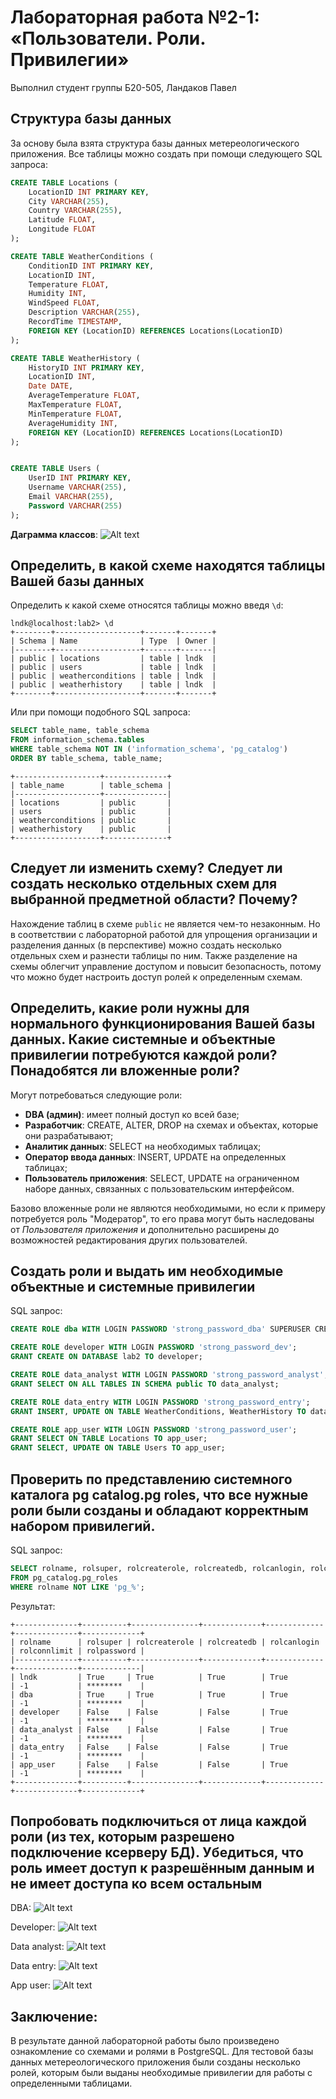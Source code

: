# Лабораторная работа №2-1: «Пользователи. Роли. Привилегии»

Выполнил студент группы Б20-505, Ландаков Павел

## Структура базы данных

За основу была взята структура базы данных метереологического приложения. Все таблицы можно создать при помощи следующего SQL запроса:
```SQL
CREATE TABLE Locations (
    LocationID INT PRIMARY KEY,
    City VARCHAR(255),
    Country VARCHAR(255),
    Latitude FLOAT,
    Longitude FLOAT
);

CREATE TABLE WeatherConditions (
    ConditionID INT PRIMARY KEY,
    LocationID INT,
    Temperature FLOAT,
    Humidity INT,
    WindSpeed FLOAT,
    Description VARCHAR(255),
    RecordTime TIMESTAMP,
    FOREIGN KEY (LocationID) REFERENCES Locations(LocationID)
);

CREATE TABLE WeatherHistory (
    HistoryID INT PRIMARY KEY,
    LocationID INT,
    Date DATE,
    AverageTemperature FLOAT,
    MaxTemperature FLOAT,
    MinTemperature FLOAT,
    AverageHumidity INT,
    FOREIGN KEY (LocationID) REFERENCES Locations(LocationID)
);


CREATE TABLE Users (
    UserID INT PRIMARY KEY,
    Username VARCHAR(255),
    Email VARCHAR(255),
    Password VARCHAR(255)
);
```

**Даграмма классов**:
![Alt text](image.png)

## Определить, в какой схеме находятся таблицы Вашей базы данных

Определить к какой схеме относятся таблицы можно введя `\d`:
```
lndk@localhost:lab2> \d
+--------+-------------------+-------+-------+
| Schema | Name              | Type  | Owner |
|--------+-------------------+-------+-------|
| public | locations         | table | lndk  |
| public | users             | table | lndk  |
| public | weatherconditions | table | lndk  |
| public | weatherhistory    | table | lndk  |
+--------+-------------------+-------+-------+
```
Или при помощи подобного SQL запроса:
```SQL
SELECT table_name, table_schema 
FROM information_schema.tables
WHERE table_schema NOT IN ('information_schema', 'pg_catalog')
ORDER BY table_schema, table_name;
```
```
+-------------------+--------------+
| table_name        | table_schema |
|-------------------+--------------|
| locations         | public       |
| users             | public       |
| weatherconditions | public       |
| weatherhistory    | public       |
+-------------------+--------------+
```

## Следует ли изменить схему? Следует ли создать несколько отдельных схем для выбранной предметной области? Почему?

Нахождение таблиц в схеме `public` не является чем-то незаконным. Но в соответствии с лабораторной работой для упрощения организации и разделения данных (в перспективе) можно создать несколько отдельных схем и разнести таблицы по ним. Также разделение на схемы облегчит управление доступом и повысит безопасность, потому что можно будет настроить доступ ролей к определенным схемам.


## Определить, какие роли нужны для нормального функционирования Вашей базы данных. Какие системные и объектные привилегии потребуются каждой роли? Понадобятся ли вложенные роли?

Могут потребоваться следующие роли:

- **DBA (админ)**: имеет полный доступ ко всей базе;
- **Разработчик**: CREATE, ALTER, DROP на схемах и объектах, которые они разрабатывают;
- **Аналитик данных**: SELECT на необходимых таблицах;
- **Оператор ввода данных**: INSERT, UPDATE на определенных таблицах;
- **Пользователь приложения**: SELECT, UPDATE на ограниченном наборе данных, связанных с пользовательским интерфейсом.

Базово вложенные роли не являются необходимыми, но если к примеру потребуется роль "Модератор", то его права могут быть наследованы от *Пользователя приложения* и дополнительно расширены до возможностей редактирования других пользователей.

## Создать роли и выдать им необходимые объектные и системные привилегии

SQL запрос:
```SQL
CREATE ROLE dba WITH LOGIN PASSWORD 'strong_password_dba' SUPERUSER CREATEDB CREATEROLE;

CREATE ROLE developer WITH LOGIN PASSWORD 'strong_password_dev';
GRANT CREATE ON DATABASE lab2 TO developer;

CREATE ROLE data_analyst WITH LOGIN PASSWORD 'strong_password_analyst';
GRANT SELECT ON ALL TABLES IN SCHEMA public TO data_analyst;

CREATE ROLE data_entry WITH LOGIN PASSWORD 'strong_password_entry';
GRANT INSERT, UPDATE ON TABLE WeatherConditions, WeatherHistory TO data_entry;

CREATE ROLE app_user WITH LOGIN PASSWORD 'strong_password_user';
GRANT SELECT ON TABLE Locations TO app_user;
GRANT SELECT, UPDATE ON TABLE Users TO app_user;
```

## Проверить по представлению системного каталога pg catalog.pg roles, что все нужные роли были созданы и обладают корректным набором привилегий.

SQL запрос:
```SQL
SELECT rolname, rolsuper, rolcreaterole, rolcreatedb, rolcanlogin, rolconnlimit, rolpassword
FROM pg_catalog.pg_roles
WHERE rolname NOT LIKE 'pg_%';
```

Результат:
```
+--------------+----------+---------------+-------------+-------------+--------------+-------------+
| rolname      | rolsuper | rolcreaterole | rolcreatedb | rolcanlogin | rolconnlimit | rolpassword |
|--------------+----------+---------------+-------------+-------------+--------------+-------------|
| lndk         | True     | True          | True        | True        | -1           | ********    |
| dba          | True     | True          | True        | True        | -1           | ********    |
| developer    | False    | False         | False       | True        | -1           | ********    |
| data_analyst | False    | False         | False       | True        | -1           | ********    |
| data_entry   | False    | False         | False       | True        | -1           | ********    |
| app_user     | False    | False         | False       | True        | -1           | ********    |
+--------------+----------+---------------+-------------+-------------+--------------+-------------+
```

## Попробовать подключиться от лица каждой роли (из тех, которым разрешено подключение ксерверу БД). Убедиться, что роль имеет доступ к разрешённым данным и не имеет доступа ко всем остальным

DBA:
![Alt text](image-1.png)

Developer:
![Alt text](image-2.png)

Data analyst:
![Alt text](image-4.png)

Data entry:
![Alt text](image-3.png)

App user:
![Alt text](image-5.png)

## Заключение:

В результате данной лабораторной работы было произведено ознакомление со схемами и ролями в PostgreSQL. Для тестовой базы данных метереологического приложения были созданы несколько ролей, которым были выданы необходимые привилегии для работы с определенными таблицами.